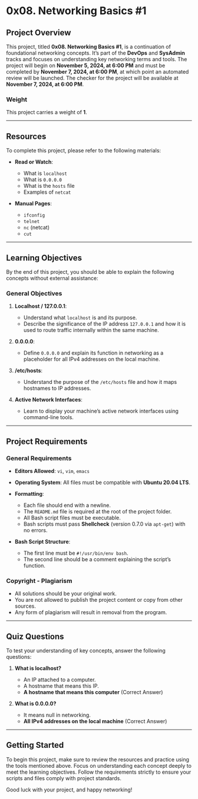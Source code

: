 # 0x08. Networking Basics #1

## Project Overview
This project, titled **0x08. Networking Basics #1**, is a continuation of foundational networking concepts. It’s part of the **DevOps** and **SysAdmin** tracks and focuses on understanding key networking terms and tools. The project will begin on **November 5, 2024, at 6:00 PM** and must be completed by **November 7, 2024, at 6:00 PM**, at which point an automated review will be launched. The checker for the project will be available at **November 7, 2024, at 6:00 PM**.

### Weight
This project carries a weight of **1**.

---

## Resources
To complete this project, please refer to the following materials:

- **Read or Watch**:
  - What is `localhost`
  - What is `0.0.0.0`
  - What is the `hosts` file
  - Examples of `netcat`

- **Manual Pages**:
  - `ifconfig`
  - `telnet`
  - `nc` (netcat)
  - `cut`

---

## Learning Objectives
By the end of this project, you should be able to explain the following concepts without external assistance:

### General Objectives
1. **Localhost / 127.0.0.1**:
   - Understand what `localhost` is and its purpose.
   - Describe the significance of the IP address `127.0.0.1` and how it is used to route traffic internally within the same machine.

2. **0.0.0.0**:
   - Define `0.0.0.0` and explain its function in networking as a placeholder for all IPv4 addresses on the local machine.

3. **/etc/hosts**:
   - Understand the purpose of the `/etc/hosts` file and how it maps hostnames to IP addresses.

4. **Active Network Interfaces**:
   - Learn to display your machine’s active network interfaces using command-line tools.

---

## Project Requirements
### General Requirements
- **Editors Allowed**: `vi`, `vim`, `emacs`
- **Operating System**: All files must be compatible with **Ubuntu 20.04 LTS**.
- **Formatting**:
  - Each file should end with a newline.
  - The `README.md` file is required at the root of the project folder.
  - All Bash script files must be executable.
  - Bash scripts must pass **Shellcheck** (version 0.7.0 via `apt-get`) with no errors.

- **Bash Script Structure**:
  - The first line must be `#!/usr/bin/env bash`.
  - The second line should be a comment explaining the script’s function.

### Copyright - Plagiarism
- All solutions should be your original work.
- You are not allowed to publish the project content or copy from other sources.
- Any form of plagiarism will result in removal from the program.

---

## Quiz Questions
To test your understanding of key concepts, answer the following questions:

1. **What is localhost?**
   - An IP attached to a computer.
   - A hostname that means this IP.
   - **A hostname that means this computer** (Correct Answer)

2. **What is 0.0.0.0?**
   - It means null in networking.
   - **All IPv4 addresses on the local machine** (Correct Answer)

---

## Getting Started
To begin this project, make sure to review the resources and practice using the tools mentioned above. Focus on understanding each concept deeply to meet the learning objectives. Follow the requirements strictly to ensure your scripts and files comply with project standards.

Good luck with your project, and happy networking!

